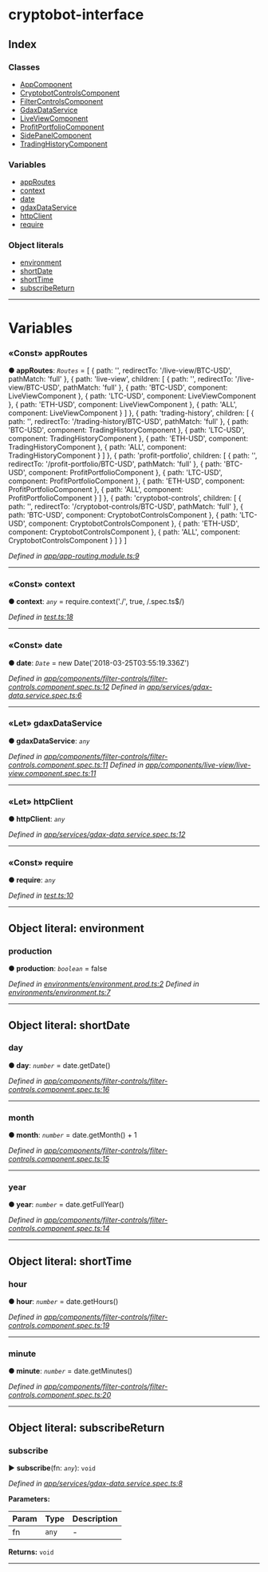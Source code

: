 


#  cryptobot-interface

## Index

### Classes

* [AppComponent](classes/appcomponent.md)
* [CryptobotControlsComponent](classes/cryptobotcontrolscomponent.md)
* [FilterControlsComponent](classes/filtercontrolscomponent.md)
* [GdaxDataService](classes/gdaxdataservice.md)
* [LiveViewComponent](classes/liveviewcomponent.md)
* [ProfitPortfolioComponent](classes/profitportfoliocomponent.md)
* [SidePanelComponent](classes/sidepanelcomponent.md)
* [TradingHistoryComponent](classes/tradinghistorycomponent.md)


### Variables

* [appRoutes](#markdown-header-const-approutes)
* [context](#markdown-header-const-context)
* [date](#markdown-header-const-date)
* [gdaxDataService](#markdown-header-let-gdaxdataservice)
* [httpClient](#markdown-header-let-httpclient)
* [require](#markdown-header-const-require)


### Object literals

* [environment](#markdown-header-object-literal-const-environment)
* [shortDate](#markdown-header-object-literal-const-shortdate)
* [shortTime](#markdown-header-object-literal-const-shorttime)
* [subscribeReturn](#markdown-header-object-literal-const-subscribereturn)



---
# Variables


### «Const» appRoutes

**●  appRoutes**:  *`Routes`*  =  [
  { path: '', redirectTo: '/live-view/BTC-USD', pathMatch: 'full' },
  { path: 'live-view', children: [
    { path: '', redirectTo: '/live-view/BTC-USD', pathMatch: 'full' },
    { path: 'BTC-USD', component: LiveViewComponent },
    { path: 'LTC-USD', component: LiveViewComponent },
    { path: 'ETH-USD', component: LiveViewComponent },
    { path: 'ALL', component: LiveViewComponent }
  ] },
  { path: 'trading-history', children: [
    { path: '', redirectTo: '/trading-history/BTC-USD', pathMatch: 'full' },
    { path: 'BTC-USD', component: TradingHistoryComponent },
    { path: 'LTC-USD', component: TradingHistoryComponent },
    { path: 'ETH-USD', component: TradingHistoryComponent },
    { path: 'ALL', component: TradingHistoryComponent }
  ] },
  { path: 'profit-portfolio', children: [
    { path: '', redirectTo: '/profit-portfolio/BTC-USD', pathMatch: 'full' },
    { path: 'BTC-USD', component: ProfitPortfolioComponent },
    { path: 'LTC-USD', component: ProfitPortfolioComponent },
    { path: 'ETH-USD', component: ProfitPortfolioComponent },
    { path: 'ALL', component: ProfitPortfolioComponent }
  ] },
  { path: 'cryptobot-controls', children: [
    { path: '', redirectTo: '/cryptobot-controls/BTC-USD', pathMatch: 'full' },
    { path: 'BTC-USD', component: CryptobotControlsComponent },
    { path: 'LTC-USD', component: CryptobotControlsComponent },
    { path: 'ETH-USD', component: CryptobotControlsComponent },
    { path: 'ALL', component: CryptobotControlsComponent }
  ] }
]

*Defined in [app/app-routing.module.ts:9](https://github.com/WilliamRADFunk/cryptobot-interface/blob/0ee4bcc/src/app/app-routing.module.ts#L9)*





___



### «Const» context

**●  context**:  *`any`*  =  require.context('./', true, /\.spec\.ts$/)

*Defined in [test.ts:18](https://github.com/WilliamRADFunk/cryptobot-interface/blob/0ee4bcc/src/test.ts#L18)*





___



### «Const» date

**●  date**:  *`Date`*  =  new Date('2018-03-25T03:55:19.336Z')

*Defined in [app/components/filter-controls/filter-controls.component.spec.ts:12](https://github.com/WilliamRADFunk/cryptobot-interface/blob/0ee4bcc/src/app/components/filter-controls/filter-controls.component.spec.ts#L12)*
*Defined in [app/services/gdax-data.service.spec.ts:6](https://github.com/WilliamRADFunk/cryptobot-interface/blob/0ee4bcc/src/app/services/gdax-data.service.spec.ts#L6)*





___



### «Let» gdaxDataService

**●  gdaxDataService**:  *`any`* 

*Defined in [app/components/filter-controls/filter-controls.component.spec.ts:11](https://github.com/WilliamRADFunk/cryptobot-interface/blob/0ee4bcc/src/app/components/filter-controls/filter-controls.component.spec.ts#L11)*
*Defined in [app/components/live-view/live-view.component.spec.ts:11](https://github.com/WilliamRADFunk/cryptobot-interface/blob/0ee4bcc/src/app/components/live-view/live-view.component.spec.ts#L11)*





___



### «Let» httpClient

**●  httpClient**:  *`any`* 

*Defined in [app/services/gdax-data.service.spec.ts:12](https://github.com/WilliamRADFunk/cryptobot-interface/blob/0ee4bcc/src/app/services/gdax-data.service.spec.ts#L12)*





___



### «Const» require

**●  require**:  *`any`* 

*Defined in [test.ts:10](https://github.com/WilliamRADFunk/cryptobot-interface/blob/0ee4bcc/src/test.ts#L10)*





___




## Object literal: environment




###  production

**●  production**:  *`boolean`*  = false

*Defined in [environments/environment.prod.ts:2](https://github.com/WilliamRADFunk/cryptobot-interface/blob/0ee4bcc/src/environments/environment.prod.ts#L2)*
*Defined in [environments/environment.ts:7](https://github.com/WilliamRADFunk/cryptobot-interface/blob/0ee4bcc/src/environments/environment.ts#L7)*





___



## Object literal: shortDate




###  day

**●  day**:  *`number`*  =  date.getDate()

*Defined in [app/components/filter-controls/filter-controls.component.spec.ts:16](https://github.com/WilliamRADFunk/cryptobot-interface/blob/0ee4bcc/src/app/components/filter-controls/filter-controls.component.spec.ts#L16)*





___


###  month

**●  month**:  *`number`*  =  date.getMonth() + 1

*Defined in [app/components/filter-controls/filter-controls.component.spec.ts:15](https://github.com/WilliamRADFunk/cryptobot-interface/blob/0ee4bcc/src/app/components/filter-controls/filter-controls.component.spec.ts#L15)*





___


###  year

**●  year**:  *`number`*  =  date.getFullYear()

*Defined in [app/components/filter-controls/filter-controls.component.spec.ts:14](https://github.com/WilliamRADFunk/cryptobot-interface/blob/0ee4bcc/src/app/components/filter-controls/filter-controls.component.spec.ts#L14)*





___



## Object literal: shortTime




###  hour

**●  hour**:  *`number`*  =  date.getHours()

*Defined in [app/components/filter-controls/filter-controls.component.spec.ts:19](https://github.com/WilliamRADFunk/cryptobot-interface/blob/0ee4bcc/src/app/components/filter-controls/filter-controls.component.spec.ts#L19)*





___


###  minute

**●  minute**:  *`number`*  =  date.getMinutes()

*Defined in [app/components/filter-controls/filter-controls.component.spec.ts:20](https://github.com/WilliamRADFunk/cryptobot-interface/blob/0ee4bcc/src/app/components/filter-controls/filter-controls.component.spec.ts#L20)*





___



## Object literal: subscribeReturn




###  subscribe

► **subscribe**(fn: *`any`*): `void`



*Defined in [app/services/gdax-data.service.spec.ts:8](https://github.com/WilliamRADFunk/cryptobot-interface/blob/0ee4bcc/src/app/services/gdax-data.service.spec.ts#L8)*



**Parameters:**

| Param | Type | Description |
| ------ | ------ | ------ |
| fn | `any`   |  - |





**Returns:** `void`





___


